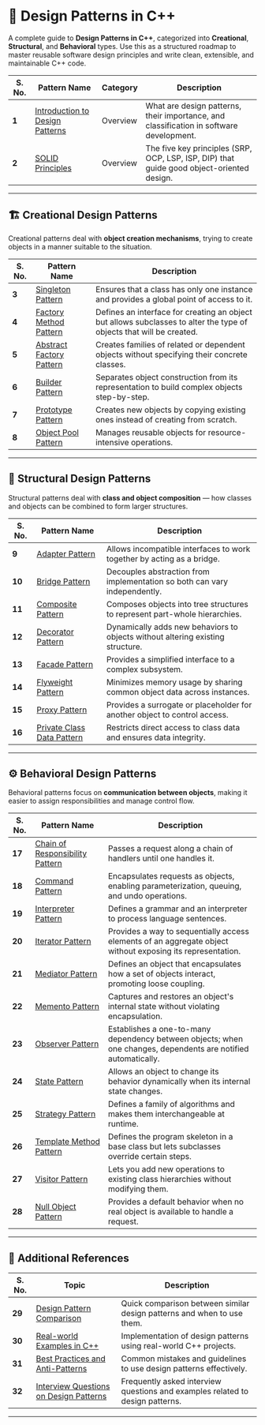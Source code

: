 # 🧩 Design Patterns in C++

A complete guide to **Design Patterns in C++**, categorized into **Creational**, **Structural**, and **Behavioral** types.
Use this as a structured roadmap to master reusable software design principles and write clean, extensible, and maintainable C++ code.

| **S. No.** | **Pattern Name**                                                   | **Category** | **Description**                                                                           |
| ---------- | ------------------------------------------------------------------ | ------------ | ----------------------------------------------------------------------------------------- |
| **1**      | [Introduction to Design Patterns](/introduction.md) | Overview     | What are design patterns, their importance, and classification in software development.   |
| **2**      | [SOLID Principles](/solid-principles.md)            | Overview     | The five key principles (SRP, OCP, LSP, ISP, DIP) that guide good object-oriented design. |

---

## 🏗️ **Creational Design Patterns**

Creational patterns deal with **object creation mechanisms**, trying to create objects in a manner suitable to the situation.

| **S. No.** | **Pattern Name**                                               | **Description**                                                                                                      |
| ---------- | -------------------------------------------------------------- | -------------------------------------------------------------------------------------------------------------------- |
| **3**      | [Singleton Pattern](/singleton.md)              | Ensures that a class has only one instance and provides a global point of access to it.                              |
| **4**      | [Factory Method Pattern](/factorymethod.md)     | Defines an interface for creating an object but allows subclasses to alter the type of objects that will be created. |
| **5**      | [Abstract Factory Pattern](/abstractfactory.md) | Creates families of related or dependent objects without specifying their concrete classes.                          |
| **6**      | [Builder Pattern](/builder.md)                  | Separates object construction from its representation to build complex objects step-by-step.                         |
| **7**      | [Prototype Pattern](/prototype.md)              | Creates new objects by copying existing ones instead of creating from scratch.                                       |
| **8**      | [Object Pool Pattern](/objectpool.md)           | Manages reusable objects for resource-intensive operations.                                                          |

---

## 🧱 **Structural Design Patterns**

Structural patterns deal with **class and object composition** — how classes and objects can be combined to form larger structures.

| **S. No.** | **Pattern Name**                                                  | **Description**                                                                |
| ---------- | ----------------------------------------------------------------- | ------------------------------------------------------------------------------ |
| **9**      | [Adapter Pattern](/adapter.md)                     | Allows incompatible interfaces to work together by acting as a bridge.         |
| **10**     | [Bridge Pattern](/bridge.md)                       | Decouples abstraction from implementation so both can vary independently.      |
| **11**     | [Composite Pattern](/composite.md)                 | Composes objects into tree structures to represent part-whole hierarchies.     |
| **12**     | [Decorator Pattern](/decorator.md)                 | Dynamically adds new behaviors to objects without altering existing structure. |
| **13**     | [Facade Pattern](/facade.md)                       | Provides a simplified interface to a complex subsystem.                        |
| **14**     | [Flyweight Pattern](/flyweight.md)                 | Minimizes memory usage by sharing common object data across instances.         |
| **15**     | [Proxy Pattern](/proxy.md)                         | Provides a surrogate or placeholder for another object to control access.      |
| **16**     | [Private Class Data Pattern](/privateclassdata.md) | Restricts direct access to class data and ensures data integrity.              |

---

## ⚙️ **Behavioral Design Patterns**

Behavioral patterns focus on **communication between objects**, making it easier to assign responsibilities and manage control flow.

| **S. No.** | **Pattern Name**                                                            | **Description**                                                                                                |
| ---------- | --------------------------------------------------------------------------- | -------------------------------------------------------------------------------------------------------------- |
| **17**     | [Chain of Responsibility Pattern](/designpatterns/chainofresponsibility.md) | Passes a request along a chain of handlers until one handles it.                                               |
| **18**     | [Command Pattern](/designpatterns/command.md)                               | Encapsulates requests as objects, enabling parameterization, queuing, and undo operations.                     |
| **19**     | [Interpreter Pattern](/designpatterns/interpreter.md)                       | Defines a grammar and an interpreter to process language sentences.                                            |
| **20**     | [Iterator Pattern](/designpatterns/iterator.md)                             | Provides a way to sequentially access elements of an aggregate object without exposing its representation.     |
| **21**     | [Mediator Pattern](/designpatterns/mediator.md)                             | Defines an object that encapsulates how a set of objects interact, promoting loose coupling.                   |
| **22**     | [Memento Pattern](/designpatterns/memento.md)                               | Captures and restores an object's internal state without violating encapsulation.                              |
| **23**     | [Observer Pattern](/designpatterns/observer.md)                             | Establishes a one-to-many dependency between objects; when one changes, dependents are notified automatically. |
| **24**     | [State Pattern](/designpatterns/state.md)                                   | Allows an object to change its behavior dynamically when its internal state changes.                           |
| **25**     | [Strategy Pattern](/designpatterns/strategy.md)                             | Defines a family of algorithms and makes them interchangeable at runtime.                                      |
| **26**     | [Template Method Pattern](/designpatterns/templatemethod.md)                | Defines the program skeleton in a base class but lets subclasses override certain steps.                       |
| **27**     | [Visitor Pattern](/designpatterns/visitor.md)                               | Lets you add new operations to existing class hierarchies without modifying them.                              |
| **28**     | [Null Object Pattern](/designpatterns/nullobject.md)                        | Provides a default behavior when no real object is available to handle a request.                              |

---

## 📘 **Additional References**

| **S. No.** | **Topic**                                                              | **Description**                                                               |
| ---------- | ---------------------------------------------------------------------- | ----------------------------------------------------------------------------- |
| **29**     | [Design Pattern Comparison](/designpatterns/comparison.md)             | Quick comparison between similar design patterns and when to use them.        |
| **30**     | [Real-world Examples in C++](/designpatterns/examples.md)              | Implementation of design patterns using real-world C++ projects.              |
| **31**     | [Best Practices and Anti-Patterns](/designpatterns/bestpractices.md)   | Common mistakes and guidelines to use design patterns effectively.            |
| **32**     | [Interview Questions on Design Patterns](/designpatterns/interview.md) | Frequently asked interview questions and examples related to design patterns. |

---

